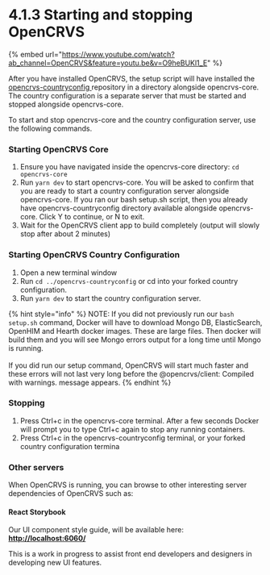 # 4.1.3 Starting and stopping OpenCRVS

{% embed url="https://www.youtube.com/watch?ab_channel=OpenCRVS&feature=youtu.be&v=O9heBUKl1_E" %}

After you have installed OpenCRVS, the setup script will have installed the [opencrvs-countryconfig ](https://github.com/opencrvs/opencrvs-countryconfig)repository in a directory alongside opencrvs-core. The country configuration is a separate server that must be started and stopped alongside opencrvs-core.

To start and stop opencrvs-core and the country configuration server, use the following commands.

### Starting OpenCRVS Core

1. Ensure you have navigated inside the opencrvs-core directory: `cd opencrvs-core`
2. Run `yarn dev` to start opencrvs-core. You will be asked to confirm that you are ready to start a country configuration server alongside opencrvs-core. If you ran our bash setup.sh script, then you already have opencrvs-countryconfig directory available alongside opencrvs-core. Click Y to continue, or N to exit.
3. Wait for the OpenCRVS client app to build completely (output will slowly stop after about 2 minutes)

### Starting OpenCRVS Country Configuration

1. Open a new terminal window
2. Run `cd ../opencrvs-countryconfig` or cd into your forked country configuration.
3. Run `yarn dev` to start the country configuration server.&#x20;

{% hint style="info" %}
NOTE: If you did not previously run our `bash setup.sh` command, Docker will have to download Mongo DB, ElasticSearch, OpenHIM and Hearth docker images. These are large files. Then docker will build them and you will see Mongo errors output for a long time until Mongo is running.\
\
If you did run our setup command, OpenCRVS will start much faster and these errors will not last very long before the @opencrvs/client: Compiled with warnings. message appears.
{% endhint %}

### Stopping

1. Press Ctrl+c in the opencrvs-core terminal. After a few seconds Docker will prompt you to type Ctrl+c again to stop any running containers.&#x20;
2. Press Ctrl+c in the opencrvs-countryconfig terminal, or your forked country configuration termina

### Other servers

When OpenCRVS is running, you can browse to other interesting server dependencies of OpenCRVS such as:

#### React Storybook

Our UI component style guide, will be available here: [**http://localhost:6060/**](http://localhost:6060/)

This is a work in progress to assist front end developers and designers in developing new UI features.


